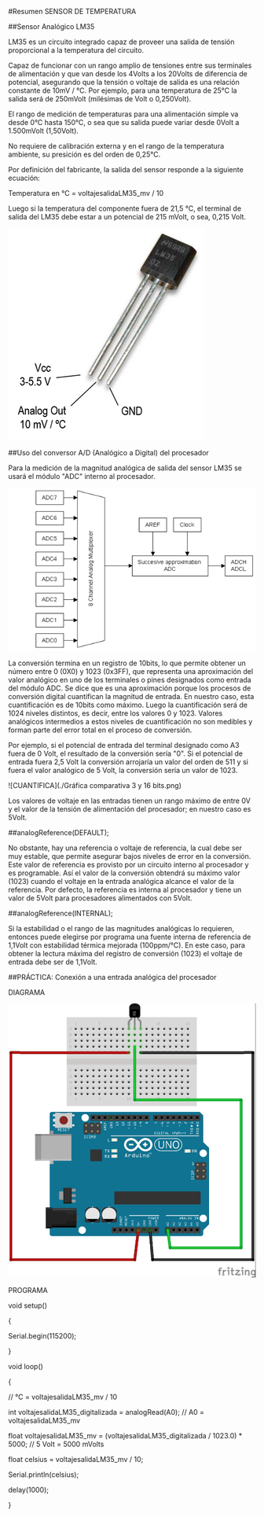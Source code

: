 #Resumen SENSOR DE TEMPERATURA

##Sensor Analógico LM35

LM35 es un circuito integrado capaz de proveer una salida de tensión proporcional a la temperatura del circuito.

Capaz de funcionar con un rango amplio de tensiones entre sus terminales de alimentación y que van desde los 4Volts a los 20Volts de diferencia de potencial, asegurando que la tensión o voltaje de salida es una relación constante de 10mV / °C. Por ejemplo, para una temperatura de 25°C la salida será de 250mVolt (milésimas de Volt o 0,250Volt).

El rango de medición de temperaturas para una alimentación simple va desde 0°C hasta 150°C, o sea que su salida puede variar desde 0Volt a 1.500mVolt (1,50Volt).

No requiere de calibración externa y en el rango de la temperatura ambiente, su presición es del orden de 0,25°C.

Por definición del fabricante, la salida del sensor responde a la siguiente ecuación:

Temperatura en °C = voltajesalidaLM35_mv / 10

Luego si la temperatura del componente fuera de 21,5 °C, el terminal de salida del LM35 debe estar a un potencial de 215 mVolt, o sea, 0,215 Volt.

![LM35](./LM35.png)

##Uso del conversor A/D (Analógico a Digital) del procesador

Para la medición de la magnitud analógica de salida del sensor LM35 se usará el módulo "ADC" interno al procesador.

![ADC](./adc.gif)

La conversión termina en un registro de 10bits, lo que permite obtener un número entre 0 (0X0) y 1023 (0x3FF), que representa una aproximación del valor analógico en uno de los terminales o pines designados como entrada del módulo ADC. Se dice que es una aproximación porque los procesos de conversión digital cuantifican la magnitud de entrada. En nuestro caso, esta cuantificación es de 10bits como máximo. Luego la cuantificación será de 1024 niveles distintos, es decir, entre los valores 0 y 1023. Valores analógicos intermedios a estos niveles de cuantificación no son medibles y forman parte del error total en el proceso de conversión.

Por ejemplo, si el potencial de entrada del terminal designado como A3 fuera de 0 Volt, el resultado de la conversión sería "0". Si el potencial de entrada fuera 2,5 Volt la conversión arrojaría un valor del orden de 511 y si fuera el valor analógico de 5 Volt, la conversión sería un valor de 1023.

![CUANTIFICA](./Gráfica comparativa 3 y 16 bits.png)

Los valores de voltaje en las entradas tienen un rango máximo de entre 0V y el valor de la tensión de alimentación del procesador; en nuestro caso es 5Volt.

##analogReference(DEFAULT);

No obstante, hay una referencia o voltaje de referencia, la cual debe ser muy estable, que permite asegurar bajos niveles de error en la conversión. Este valor de referencia es provisto por un circuito interno al procesador y es programable. Así el valor de la conversión obtendrá su máximo valor (1023) cuando el voltaje en la entrada analógica alcance el valor de la referencia. Por defecto, la referencia es interna al procesador y tiene un valor de 5Volt para procesadores alimentados con 5Volt. 

##analogReference(INTERNAL);

Si la estabilidad o el rango de las magnitudes analógicas lo requieren, entonces puede elegirse por programa una fuente interna de referencia de 1,1Volt con estabilidad térmica mejorada (100ppm/°C).  En este caso, para obtener la lectura máxima del registro de conversión (1023) el voltaje de entrada debe ser de 1,1Volt. 

##PRÁCTICA: Conexión a una entrada analógica del procesador

DIAGRAMA

![CONEXIONES](./lm35_bb.jpg)

PROGRAMA

void setup()

{

  Serial.begin(115200);
  
}
 
void loop()

{

// °C = voltajesalidaLM35_mv / 10

  int voltajesalidaLM35_digitalizada = analogRead(A0); // A0 = voltajesalidaLM35_mv
  
  float voltajesalidaLM35_mv = (voltajesalidaLM35_digitalizada / 1023.0) * 5000; // 5 Volt = 5000 mVolts
  
  float celsius = voltajesalidaLM35_mv / 10;
  
  Serial.println(celsius);
  
  delay(1000);
  
}
